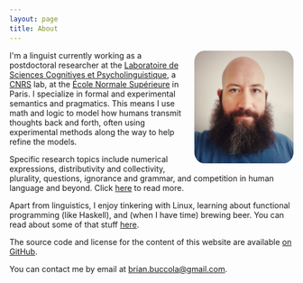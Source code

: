 ```yaml
---
layout: page
title: About
---
```


<img src="/images/brian.jpeg" alt="A picture of me"
style="height:200px; float:right; margin-left:10px; margin-bottom:10px; border-radius:10%;"/>

I'm a linguist currently working
as a postdoctoral researcher
at the [Laboratoire de Sciences Cognitives et Psycholinguistique][lscp],
a [CNRS][cnrs] lab,
at the [École Normale Supérieure][ens] in Paris.
I specialize in
formal and experimental semantics and pragmatics.
This means I use math and logic
to model how humans
transmit thoughts back and forth,
often using experimental methods along the way
to help refine the models.

[lscp]: http://www.lscp.net/
[cnrs]: http://www.cnrs.fr/
[ens]: http://www.ens.fr/

Specific research topics include
numerical expressions,
distributivity and collectivity,
plurality,
questions,
ignorance and grammar,
and competition in human language and beyond.
Click [here](/work/) to read more.

Apart from linguistics,
I enjoy tinkering with Linux,
learning about functional programming (like Haskell),
and (when I have time) brewing beer.
You can read about some of that stuff [here](/blog/).

The source code and license for the content of this website
are available [on GitHub][repo].

You can contact me by email at [brian.buccola@gmail.com][email].

[me-gh]: https://github.com/brianbuccola
[repo]: https://github.com/brianbuccola/brianbuccola.github.io
[email]: mailto:brian.buccola@gmail.com
